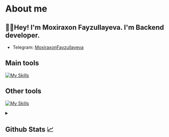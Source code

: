 # About me
<p><h2>👋🏻Hey! I'm Moxiraxon Fayzullayeva. I'm Backend developer.</h2></p>

- Telegram:                           [MoxiraxonFayzullayeva](https://t.me/MoxiraxonFayzullayeva)
## Main tools
[![My Skills](https://skillicons.dev/icons?i=python)](https://skillicons.dev)

## Other tools
[![My Skills](https://skillicons.dev/icons?i=git,github,postgresql,sqlite,vscode,pycharm)](https://skillicons.dev)

<details>
  <summary><b><h2>Github Stats 📈 <h2></b></summary>
  <a href="https://github.com/MoxiraxonFayzullayeva">
    <p align="left">
      <img src="https://github-profile-summary-cards.vercel.app/api/cards/profile-details?username=MoxiraxonFayzullayeva&theme=github_dark">
      <img align="left" src="https://github-profile-summary-cards.vercel.app/api/cards/stats?username=MoxiraxonFayzullayeva&theme=github_dark">
      <img align="left" src="https://github-profile-summary-cards.vercel.app/api/cards/productive-time?username=MoxiraxonFayzullayeva&theme=github_dark&utcOffset=5"><br>
    </p>
  </a> 
</details>
